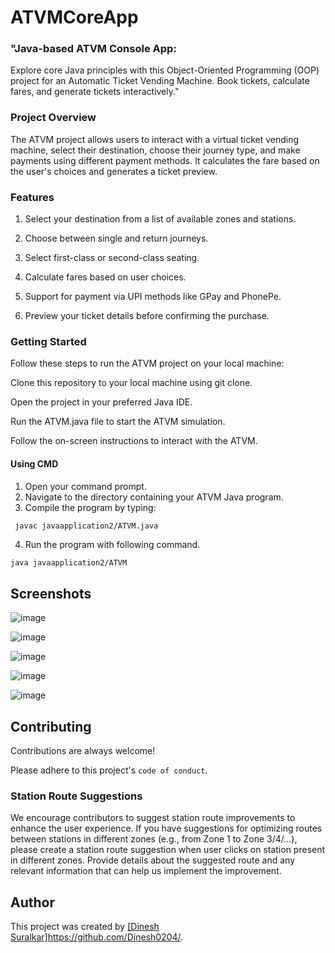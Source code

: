 # ATVMCoreApp

### "Java-based ATVM Console App:
Explore core Java principles with this Object-Oriented Programming (OOP) project for an Automatic Ticket Vending Machine. Book tickets, calculate fares, and generate tickets interactively."

### Project Overview
The ATVM project allows users to interact with a virtual ticket vending machine, select their destination, choose their journey type, and make payments using different payment methods. It calculates the fare based on the user's choices and generates a ticket preview.

### Features
1. Select your destination from a list of available zones and stations.

2. Choose between single and return journeys.

3. Select first-class or second-class seating.

4. Calculate fares based on user choices.

5. Support for payment via UPI methods like GPay and  PhonePe.

5. Preview your ticket details before confirming the purchase.

### Getting Started
Follow these steps to run the ATVM project on your local machine:

Clone this repository to your local machine using git clone.

Open the project in your preferred Java IDE.

Run the ATVM.java file to start the ATVM simulation.

Follow the on-screen instructions to interact with the ATVM.

#### Using CMD
1. Open your command prompt.
2. Navigate to the directory containing your ATVM  Java  program.
3. Compile the program by typing:
```bash
 javac javaapplication2/ATVM.java

```
4. Run the program with following command.
```
java javaapplication2/ATVM
```






## Screenshots


![image](https://github.com/Dinesh0204/ATVMCoreApp/assets/72650101/fb8d1e9f-82e2-4236-a049-d5ae2cafd2d5)




![image](https://github.com/Dinesh0204/ATVMCoreApp/assets/72650101/e0c7e781-3fdd-4b19-905c-77179d655a76)





![image](https://github.com/Dinesh0204/ATVMCoreApp/assets/72650101/1e65eb95-e499-432a-9eb9-45c7b34a2d9e)





![image](https://github.com/Dinesh0204/ATVMCoreApp/assets/72650101/8054bf2d-70c6-4ad5-9cf0-508d1f504d65)




![image](https://github.com/Dinesh0204/ATVMCoreApp/assets/72650101/31d84f3d-cd21-4247-9a92-34da9a1ec4ae)

## Contributing

Contributions are always welcome!

Please adhere to this project's `code of conduct`.

### Station Route Suggestions
We encourage contributors to suggest station route improvements to enhance the user experience. 
If you have suggestions for optimizing routes between stations in different zones (e.g., from Zone 1 to Zone 3/4/...),
please create a station route suggestion when user clicks on station present in different zones. 
Provide details about the suggested route and any relevant information that can help us implement the improvement.


## Author
This project was created by [[Dinesh Suralkar]](https://github.com/Dinesh0204/)https://github.com/Dinesh0204/.
